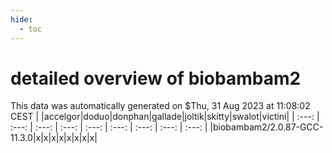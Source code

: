 ```yaml
---
hide:
  - toc
---
```


detailed overview of biobambam2
===============================


This data was automatically generated on $Thu, 31 Aug 2023 at 11:08:02 CEST
| |accelgor|doduo|donphan|gallade|joltik|skitty|swalot|victini|
| :---: | :---: | :---: | :---: | :---: | :---: | :---: | :---: | :---: |
|biobambam2/2.0.87-GCC-11.3.0|x|x|x|x|x|x|x|x|
